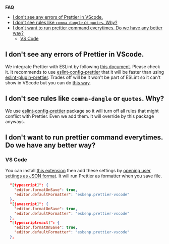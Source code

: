 **FAQ**

- [I don't see any errors of Prettier in VScode.](#i-dont-see-any-errors-of-prettier-in-vscode)
- [I don't see rules like `comma-dangle` or `quotes`. Why?](#i-dont-see-rules-like-comma-dangle-or-quotes-why)
- [I don't want to run prettier command everytimes. Do we have any better way?](#i-dont-want-to-run-prettier-command-everytimes-do-we-have-any-better-way)
  - [VS Code](#vs-code)

## I don't see any errors of Prettier in VScode.

We integrate Prettier with ESLint by following [this document](https://prettier.io/docs/en/integrating-with-linters.html). Please check it. It recommends to use [eslint-config-prettier](https://github.com/prettier/eslint-config-prettier) that it will be faster than using [eslint-plugin-prettier](https://github.com/prettier/eslint-plugin-prettier). Trades off will be it won't be part of ESLint so it can't show in VScode but you can do [this way](#i-dont-want-to-run-prettier-command-everytimes-do-we-have-any-better-way).

## I don't see rules like `comma-dangle` or `quotes`. Why?

We use [eslint-config-prettier](https://github.com/prettier/eslint-config-prettier) package so it will turn off all rules that might conflict with Prettier. Even we add them. It will override by this package anyways.

## I don't want to run prettier command everytimes. Do we have any better way?

### VS Code

You can install [this extension](https://marketplace.visualstudio.com/items?itemName=esbenp.prettier-vscode) then add these settings by [opening user settings as JSON format](https://stackoverflow.com/a/65909052/16171350). It will run Prettier as formatter when you save file.

```JSON
  "[typescript]": {
    "editor.formatOnSave": true,
    "editor.defaultFormatter": "esbenp.prettier-vscode"
  },
  "[javascript]": {
    "editor.formatOnSave": true,
    "editor.defaultFormatter": "esbenp.prettier-vscode"
  },
  "[typescriptreact]": {
    "editor.formatOnSave": true,
    "editor.defaultFormatter": "esbenp.prettier-vscode"
  },
```
